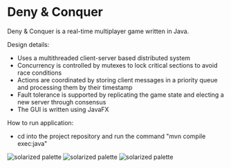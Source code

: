 # Deny & Conquer

Deny & Conquer is a real-time multiplayer game written in Java.

Design details:
* Uses a multithreaded client-server based distributed system
* Concurrency is controlled by mutexes to lock critical sections to avoid race conditions
* Actions are coordinated by storing client messages in a priority queue and processing them by their timestamp
* Fault tolerance is supported by replicating the game state and electing a new server through consensus
* The GUI is written using JavaFX


How to run application:
* cd into the project repository and run the command "mvn compile exec:java"


![solarized palette](https://github.com/scc23/deny-and-conquer/blob/master/screenshots/menu1.png)
![solarized palette](https://github.com/scc23/deny-and-conquer/blob/master/screenshots/menu2.png)
![solarized palette](https://github.com/scc23/deny-and-conquer/blob/master/screenshots/gameplay.png)

